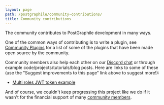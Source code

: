 ```yaml
---
layout: page
path: /postgraphile/community-contributions/
title: Community contributions
---
```


The community contributes to PostGraphile development in many ways.

One of the common ways of contributing is to write a plugin, see
[Community Plugins](./community-plugins/) for a list of some of the
plugins that have been made open source by the community.

Community members also help each other on our
[Discord chat](http://discord.gg/graphile) or through example
code/projects/tutorials/blog posts. Here are links to some of these (use the
"Suggest improvements to this page" link above to suggest more!):

- [Multi roles JWT token example](https://github.com/dijam/graphile-jwt-example)

And of course, we couldn't keep progressing this project like we do if it wasn't
for the financial support of many
[community members](https://github.com/graphile/postgraphile/blob/master/SPONSORS.md).
